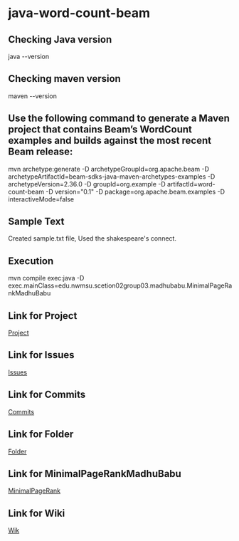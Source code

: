 # java-word-count-beam

## Checking Java version

java --version

## Checking maven version

maven --version

## Use the following command to generate a Maven project that contains Beam’s WordCount examples and builds against the most recent Beam release:
mvn archetype:generate -D archetypeGroupId=org.apache.beam -D archetypeArtifactId=beam-sdks-java-maven-archetypes-examples -D archetypeVersion=2.36.0 -D groupId=org.example -D artifactId=word-count-beam -D version="0.1" -D package=org.apache.beam.examples -D interactiveMode=false

## Sample Text

Created sample.txt file, Used the shakespeare's connect.

## Execution

mvn compile exec:java -D exec.mainClass=edu.nwmsu.scetion02group03.madhubabu.MinimalPageRankMadhuBabu

## Link for Project

[Project](https://github.com/jarugulavenkat7/44-517-Sec02-03-Java)

## Link for Issues

[Issues](https://github.com/jarugulavenkat7/44-517-Sec02-03-Java/issues)

## Link for Commits

[Commits](https://github.com/jarugulavenkat7/44-517-Sec02-03-Java/commits/main)

## Link for Folder

[Folder](https://github.com/jarugulavenkat7/44-517-Sec02-03-Java/tree/main/MadhuBabuKonda)

## Link for MinimalPageRankMadhuBabu

[MinimalPageRank](https://github.com/jarugulavenkat7/44-517-Sec02-03-Java/blob/main/MadhuBabuKonda/src/main/java/edu/nwmsu/scetion02group03/madhubabu/MinimalPageRankMadhuBabu.java)

## Link for Wiki 

[Wik](https://github.com/jarugulavenkat7/44-517-Sec02-03-Java/wiki/Madhu-Babu-konda)

